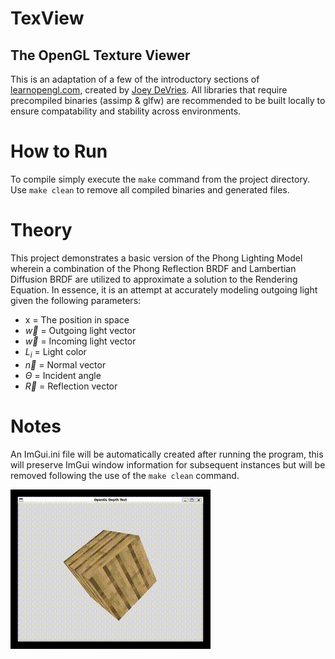 # TexView 
## The OpenGL Texture Viewer

This is an adaptation of a few of the introductory sections of [learnopengl.com](https://learnopengl.com/Getting-started/Coordinate-Systems), 
created by [Joey DeVries](https://github.com/JoeyDeVries). All libraries that require precompiled binaries (assimp & glfw) are recommended to be 
built locally to ensure compatability and stability across environments.

# How to Run

To compile simply execute the `make` command from the project directory. Use `make clean` to remove all compiled binaries and generated files.

# Theory

This project demonstrates a basic version of the Phong Lighting Model wherein a combination of the Phong Reflection BRDF and Lambertian Diffusion BRDF are 
utilized to approximate a solution to the Rendering Equation. In essence, it is an attempt at accurately modeling outgoing light given the following parameters:
- x = The position in space
- $\vec{w}$ = Outgoing light vector
- $\vec{w}$ = Incoming light vector
- $L_i$ = Light color
- $\vec{n}$ = Normal vector
- $\Theta$ = Incident angle
- $\vec{R}$ = Reflection vector

# Notes

An ImGui.ini file will be automatically created after running the program, this will preserve ImGui window information for subsequent instances but 
will be removed following the use of the `make clean` command.


![demo](assets/media/demo.gif)
